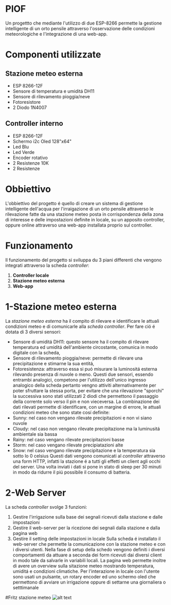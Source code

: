 # PIOF
Un progettto che mediante l'utilizzo di due ESP-8266 permette la gestione intelligente di un orto pensile attraverso l'osservazione delle condizioni meteorologiche e l'integrazione di una web-app.

# Componenti utilizzate
## Stazione meteo esterna
- ESP 8266-12F 
- Sensore di temperatura e umiditá DH11
- Sensore di rilevamento pioggia/neve
- Fotoresistore 
- 2 Diodo 1N4007

## Controller interno
- ESP 8266-12F
- Schermo i2c Oled 128"x64"
- Led Blu
- Led Verde
- Encoder rotativo 
- 2 Resistenze 10K 
- 2 Resistenze 

# Obbiettivo
L'obbiettivo del progetto é quello di creare un sistema di gestione intelligente dell'acqua per l'irraigazione di un orto pensile attraverso le rilevazione fatte da una stazione meteo posta in corrispondenza della zona di interesse e delle impostazioni definite in locale, su un apposito controller, oppure online attraverso una web-app installata proprio sul controller.

# Funzionamento
Il funzionamento del progetto si sviluppa du 3 piani differenti che vengono integrati attraverso la scheda _controller_:
1. **Controller locale**
2. **Stazione meteo esterna**
2. **Web-app**

# 1-Stazione meteo esterna
La _stazione meteo esterna_ ha il compito di rilevare e identificare le attuali condizioni meteo e di comunicarle alla _scheda controller_.
Per fare ció é dotata di 3 diversi sensori:
- Sensore di umiditá DH11: questo sensore ha il compito di rilevare temperatura ed umiditá dell'ambiente circostante, comunica in modo digitale con la scheda,
- Sensore di rilevamento pioggia/neve: permette di rilevare una precipitazione e stimarne la sua entitá,
- Fotoresistenza: attraverso essa si puó misurare la luminositá esterna rilevando presenza di nuvole o meno.
Questi due sensori, essendo entrambi analogici, competono per l'utilizzo dell'unico ingresso analogico della scheda pertanto vengno attiviti alternativamente per poter sfruttare la stessa porta, per evitare che una rilevazione "sporchi" la successiva sono stati utilizzati 2 diodi che permettono il passaggio della corrente solo verso il pin e non vieceversa.
La combinazione dei dati rilevati permette di identificare, con un margine di errore, le attuali condizioni meteo che sono state cosí definite:
- Sunny: nel caso non vengano rilevate precipitazioni e non vi siano nuvole
- Cloudy: nel caso non vengano rilevate precipitazione ma la luminusitá ambientale sia bassa
- Rainy: nel caso vengano rilevate precipitazioni basse
- Storm: nel caso vengano rilevate precipiatazioni alte
- Snow: nel caso vengano rilevate precipitazione e la temperatura sia sotto lo 0 celsius
Questi dati vengono comunicati al _controller_ attraverso una form HTTP, infatti la stazione é a tutti gli effetti un client agli occhi del server.
Una volta inviati i dati si pone in stato di sleep per 30 minuti in modo da ridurre il piú possibile il consumo di batteria.

# 2-Web Server
La scheda _controller_ svolge 3 funzioni:
1. Gestire l'irrigazione sulla base dei segnali ricevuti dalla stazione e dalle impostazioni 
2. Gestire il web-server per la ricezione dei segnali dalla stazione e dalla pagina web
3. Gestire il setting delle impostazioni in locale
Sulla scheda é installato il web-server che permette la comunicazione con la stazione meteo e con i diversi utenti.
Nella fase di setup della schedo vengono definiti i diversi comportamenti da attuare a seconda dei form ricevuti dai diversi client in modo tale da salvarle in variabili locali.
La pagina web permette inoltre di avere un overview sulla sitazione meteo mostrando temperatura, umiditá e condizioni climatiche.
Per l'interazione in locale con l'utente sono usati un pulsante, un rotary encoder ed uno schermo oled che permettono di avviare un irrigazione oppure di settarne una giornaliera o setttimanale

#Fritz stazione meteo
![alt text](https://github.com/LeonardoMonchieri/PIOF/blob/Immagini/StazioneMeteo_bb?raw=true)
